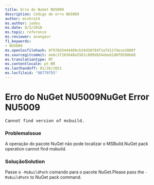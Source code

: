 ```yaml
---
title: Erro do NuGet NU5009
description: Código de erro NU5009
author: mishra14
ms.author: jodou
ms.date: 8/3/2018
ms.topic: reference
ms.reviewer: anangaur
f1_keywords:
- NU5009
ms.openlocfilehash: 8f978d3444469cb34d38f84f1a7d11f4ece3080f
ms.sourcegitcommit: ee6c3f203648a5561c809db54ebeb1d0f0598b68
ms.translationtype: MT
ms.contentlocale: pt-BR
ms.lasthandoff: 01/26/2021
ms.locfileid: "98779755"
---
```

# <a name="nuget-error-nu5009"></a><span data-ttu-id="18ec7-103">Erro do NuGet NU5009</span><span class="sxs-lookup"><span data-stu-id="18ec7-103">NuGet Error NU5009</span></span>
<pre>Cannot find version of msbuild.</pre>

### <a name="issue"></a><span data-ttu-id="18ec7-104">Problema</span><span class="sxs-lookup"><span data-stu-id="18ec7-104">Issue</span></span>

<span data-ttu-id="18ec7-105">A operação do pacote NuGet não pode localizar o MSBuild.</span><span class="sxs-lookup"><span data-stu-id="18ec7-105">NuGet pack operation cannot find msbuild.</span></span>


### <a name="solution"></a><span data-ttu-id="18ec7-106">Solução</span><span class="sxs-lookup"><span data-stu-id="18ec7-106">Solution</span></span>

<span data-ttu-id="18ec7-107">Passe o `-MsBuildPath` comando para o pacote NuGet.</span><span class="sxs-lookup"><span data-stu-id="18ec7-107">Please pass the `-MsBuildPath` to NuGet pack command.</span></span>

